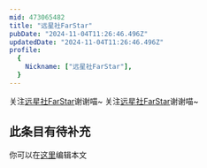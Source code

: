 ```yaml
---
mid: 473065482
title: "远星社FarStar"
pubDate: "2024-11-04T11:26:46.496Z"
updatedDate: "2024-11-04T11:26:46.496Z"
profile:
  {
    Nickname: ["远星社FarStar"],
  }
---
```


关注[远星社FarStar](https://space.bilibili.com/473065482)谢谢喵~ 关注[远星社FarStar](https://space.bilibili.com/473065482)谢谢喵~

## 此条目有待补充
你可以在[这里](https://github.com/Yuhanawa/VTuber.ICU-Content/edit/master/v/远星社FarStar/index.md)编辑本文
